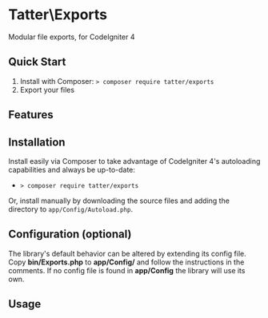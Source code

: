 # Tatter\Exports
Modular file exports, for CodeIgniter 4

## Quick Start

1. Install with Composer: `> composer require tatter/exports`
2. Export your files

## Features

## Installation

Install easily via Composer to take advantage of CodeIgniter 4's autoloading capabilities
and always be up-to-date:
* `> composer require tatter/exports`

Or, install manually by downloading the source files and adding the directory to
`app/Config/Autoload.php`.

## Configuration (optional)

The library's default behavior can be altered by extending its config file. Copy
**bin/Exports.php** to **app/Config/** and follow the instructions
in the comments. If no config file is found in **app/Config** the library will use its own.

## Usage
